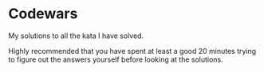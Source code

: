 # Codewars
My solutions to all the kata I have solved.

Highly recommended that you have spent at least a good 20 minutes trying to figure out the answers yourself before looking at the solutions.
